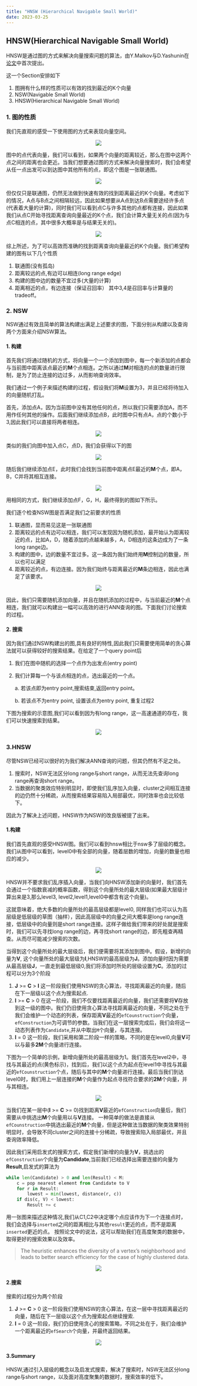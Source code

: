```yaml
---
title: "HNSW (Hierarchical Navigable Small World)"
date: 2023-03-25
---
```

## HNSW(Hierarchical Navigable Small World)
HNSW是通过图的方式来解决向量搜索问题的算法，由Y.Malkov与D.Yashunin在[论文](https://arxiv.org/pdf/1603.09320.pdf)中首次提出。

这一个Section安排如下
1. 图拥有什么样的性质可以有效的找到最近的K个向量
2. NSW(Navigable Small World)
3. HNSW(Hierarchical Navigable Small World) 

### 1. 图的性质
我们先直观的感受一下使用图的方式来表现向量空间。
<div style="text-align: center">
<img src="/pic/raw_vector.png"/>
</div>

图中的点代表向量，我们可以看到，如果两个向量的距离较近，那么在图中这两个点之间的距离也会更近。当我们想要通过图的方式来解决向量搜索时，我们会希望从任一点出发可以到达图中其他所有的点，即这个图是一张联通图。
<div style="text-align: center">
<img src="/pic/compare_vec.png"/>
</div>

但仅仅只是联通图，仍然无法做到快速有效的找到距离最近的K个向量。考虑如下的情况，A点与B点之间相隔较远，因此如果想要从A点到达B点需要途经许多点(代表着大量的计算)，同时我们可以看到点C与许多其他的点都有连接，因此如果我们从点C开始寻找距离查询向量最近的K个点，我们会计算大量无关的点(因为与点C相连的点，其中很多大概率是与结果无关的)。
<div style="text-align: center">
<img src="/pic/two_conn.png"/>
</div>

综上所述，为了可以高效而准确的找到距离查询向量最近的K个向量。我们希望构建的图有以下几个性质
1. 联通图(没有孤岛)
2. 距离较远的点,有边可以相连(long range edge)
3. 构建的图中边的数量不宜过多(大量的计算)
4. 距离相近的点，有边连接（保证召回率）
其中3,4是召回率与计算量的tradeoff。
### 2. NSW
NSW通过有效且简单的算法构建出满足上述要求的图，下面分别从构建以及查询两个方面来介绍NSW算法。

#### 1. 构建
首先我们将通过随机的方式，将向量一个一个添加到图中，每一个新添加的点都会与当前图中距离该点最近的**M**个点相连。之所以通过**M**对相连的点的数量进行限制，是为了防止连接的边过多，从而影响查询效率。

我们通过一个例子来描述构建的过程，假设我们将**M**设置为3，并且已经将待加入的向量随机打乱。

首先，添加点A，因为当前图中没有其他任何的点，所以我们只需要添加A，而不用作任何其他的操作。后面我们继续添加点B，此时图中只有点A，点的个数小于3,因此我们可以直接将两者相连。

<div style="text-align: center">
<img src="/pic/addB.png"/>
</div>

类似的我们向图中加入点C，点D，我们会获得以下的图


<div style="text-align: center">
<img src="/pic/addCD.png"/>
</div>

随后我们继续添加点E，此时我们会找到当前图中距离点E最近的**M**个点，即A，B，C并将其相互连接。

<div style="text-align: center">
<img src="/pic/addE.png"/>
</div>

用相同的方式，我们继续添加点F，G，H，最终得到的图如下所示。

我们逐个检查NSW图是否满足我们之前要求的性质
1. 联通图，显而易见这是一张联通图
2. 距离较远的点有边可以相连，我们可以发现因为随机添加，最开始认为距离较近的点，比如A，D，随着添加的点越来越多，A，D相连的这条边成为了一条long range边。
3. 构建的图中，边的数量不宜过多。这一条因为我们始终用**M**控制边的数量，所以也可以满足
4. 距离较近的点，有边连接。因为我们始终与距离最近的**M**条边相连，因此也满足了该要求。

<div style="text-align: center">
<img src="/pic/addFH.png"/>
</div>

因此，我们只需要随机添加向量，并且在随机添加的过程中，与当前最近的**M**个点相连，我们就可以构建出一幅可以高效的进行ANN查询的图。下面我们讨论搜索的过程。

#### 2. 搜索

因为我们通过NSW构建出的图,具有良好的特性,因此我们只需要使用简单的贪心算法就可以获得较好的搜索结果。在给定了一个query point后
1. 我们在图中随机的选择一个点作为出发点(entry point)
2. 我们计算每一个与该点相连的点，选出最近的一个点。
    
    a. 若该点即为entry point,搜索结束,返回entry point。
    
    b. 若该点不为entry point, 设置该点为entry point, 重复过程2

下图为搜索的示意图,我们可以看到因为有long range，这一高速通道的存在，我们可以快速搜索到结果。

<div style="text-align: center">
<img src="/pic/nsw-search.png"/>
</div>

### 3.HNSW
尽管NSW已经可以很好的为我们解决ANN查询的问题，但其仍然有不足之处。
1. 搜索时，NSW无法区分long range与short range，从而无法先查询long range再查询short range。
2. 当数据的聚类效应特别明显时，即使我们乱序加入向量，cluster之间相互连接的边仍然十分稀疏，从而搜索结果容易陷入局部最优，同时效率也会比较低下。

因此为了解决上述问题，HNSW作为NSW的改良版被提了出来。

#### 1.构建
我们首先直观的感受HNSW图。我们可以看到hnsw相比于nsw多了层级的概念。我们从图中可以看到，level0中有全部的向量，随着层数的增加，向量的数量也相应的减少。
<div style="text-align: center">
<img src="/pic/hnsw.png"/>
</div>

HNSW并不要求我们乱序插入向量，当我们向HNSW添加新的向量时，我们首先会通过一个指数衰减的概率函数，得到这个向量所处的最大层级(如果最大层级计算出来是3,那么level3, level2,level1,level0中都含有这个向量)。

这就意味着，绝大多数的向量所处的最高层级都是level0, 同样我们也可以认为高层级是低层级的草图（抽样），因此高层级中的向量之间大概率是long range连接，低层级中的向量则是short range连接。这样子做给我们带来的好处就是搜索时，我们可以先寻找long range的边，再寻找short range的边，即先粗查再精查。从而尽可能减少搜索的次数。

当得到这个向量所处的最大层级后，我们便需要将其添加到图中。假设，新增的向量为**V**, 这个向量所处的最大层级为**I**,HNSW的最高层级为**J**。添加向量时因为需要从最高层级**J**，一直走到最低层级0,我们将添加时所处的层级设置为**C**。添加的过程可以分为3个阶段

1. **J** >= **C** > **I**
    这一阶段我们使用NSW的贪心算法，寻找距离最近的向量，随后在下一层级以这个点为搜索起点.
2. **I** >= **C** > 0
    在这一阶段，我们不仅要找距离最近的向量，我们还需要将**V**存放到这一级的图中。我们仍旧使用贪心算法寻找距离最近的向量，不同之处在于我们会维护一个动态的列表，保存距离**V**最近的`efCounstruction`个向量，`efConstruction`为可调节的参数。当我们在这一层搜索完成后，我们会将这一动态列表作为`Candidate`,并从中取出`M`个向量，与其连接。
3. **I** = 0
    这一阶段，我们采用和第二阶段一样的策略，不同的是在level0,向量**V**可以与最多**2M**个向量进行连接。

下图为一个简单的示例，新增向量所处的最高层级为1。我们首先在level2中，寻找与其最近的点(黄色标示)，找到后，我们以这个点为起点在level1中寻找与其最近的`efCounstruction`个点，随后与其中的**M**个向量进行连接。最后当我们到达level0时，我们用上一层连接的**M**个向量作为起点寻找符合要求的**2M**个向量，并与其相连。
<div style="text-align: center">
<img src="/pic/new-insert.png"/>
</div>

当我们在某一层中(**I** >= **C** >= 0)找到距离**V**最近的`efConstruction`向量后，我们需要从中挑选出**M**个向量用以与**V**连接。
一种简单的做法是直接从`efCounstruction`中挑选出最近的**M**个向量，但是这种做法当数据的聚类效果特别明显时，会导致不同cluster之间的连接十分稀疏，导致搜索陷入局部最优，并且查询效率降低。

因此我们采用启发式的搜索方式，假定我们新增的向量为**V**，挑选出的`efConstruction`个向量为**Candidate**,当前我们已经选择出需要连接的向量为**Result**,启发式的算法为

```python
while len(Candidate) > 0 and len(Result) < M:
    c = pop nearest element from Candidate to V
    for r in Result:
        lowest = min(lowest, distance(r, c))
    if dis(c, V) < lowest:
        Result += c
```

用一张图来描述这种情况,我们从C1,C2中决定哪个点应该作为下一个连接点时，我们会选择与`inserted`之间的距离相比与其他`result`更近的点，而不是距离`inserted`更近的点。
按照论文中的说法，这可以帮助我们在高度聚类的数据中，取得更好的搜索效果以及效率。
> The heuristic enhances the diversity of a vertex’s neighborhood and leads to better search efficiency for the case of highly clustered data.
<div style="text-align: center">
<img src="/pic/her.png"/>
</div>

#### 2.搜索
搜索的过程分为两个阶段
1. **J** >= **C** > 0
    这一阶段我们使用NSW的贪心算法，在这一层中寻找距离最近的向量，随后在下一层级以这个点为搜索起点继续搜索.
2. **I** = 0
    这一阶段，我们仍旧使用贪心的搜索策略，不同之处在于，我们会维护一个距离最近的`efSearch`个向量，并最终返回结果。
<div style="text-align: center">
<img src="/pic/search.png"/>
</div>

#### 3.Summary
HNSW,通过引入层级的概念以及启发式搜索，解决了搜索时，NSW无法区分long range与short range，以及面对高度聚集的数据时，搜索效率的低下。


